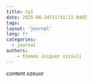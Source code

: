 ```yaml
---
title: tp1
date: 2025-06-24T11:51:21.048Z
tags:
layout: 'journal'
lang: fr
categories: 
  - journal
authors:
    - thomas iniguez visioli
---
```

content ozeuor